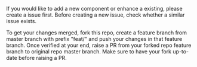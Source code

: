 If you would like to add a new component or enhance a existing, please create a issue first.
Before creating a new issue, check whether a similar issue exists.

To get your changes merged, fork this repo, create a feature branch from master branch with prefix "feat/" and push your changes in that feature branch. Once verified at your end, raise a PR from your forked repo feature branch to original repo master branch.
Make sure to have your fork up-to-date before raising a PR.